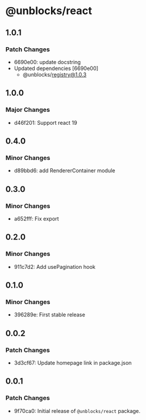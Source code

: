 # @unblocks/react

## 1.0.1

### Patch Changes

- 6690e00: update docstring
- Updated dependencies [6690e00]
  - @unblocks/registry@1.0.3

## 1.0.0

### Major Changes

- d46f201: Support react 19

## 0.4.0

### Minor Changes

- d89bbd6: add RendererContainer module

## 0.3.0

### Minor Changes

- a652fff: Fix export

## 0.2.0

### Minor Changes

- 911c7d2: Add usePagination hook

## 0.1.0

### Minor Changes

- 396289e: First stable release

## 0.0.2

### Patch Changes

- 3d3cf67: Update homepage link in package.json

## 0.0.1

### Patch Changes

- 9f70ca0: Initial release of `@unblocks/react` package.
